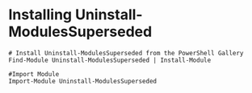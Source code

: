 # Installing Uninstall-ModulesSuperseded

    # Install Uninstall-ModulesSuperseded from the PowerShell Gallery
    Find-Module Uninstall-ModulesSuperseded | Install-Module

    #Import Module
    Import-Module Uninstall-ModulesSuperseded
